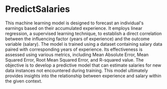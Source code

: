 # PredictSalaries

This machine learning model is designed to forecast an individual's earnings based on their accumulated experience. 
It employs linear regression, a supervised learning technique, to establish a direct correlation between the influencing factor 
(years of experience) and the outcome variable (salary). The model is trained using a dataset containing salary data paired with corresponding years of experience. 
Its effectiveness is assessed using various metrics, including Mean Absolute Error, Mean Squared Error, Root Mean Squared Error, and R-squared value. The objective is 
to develop a predictive model that can estimate salaries for new data instances not encountered during training. This model ultimately provides insights into the relationship
between experience and salary within the given context.
